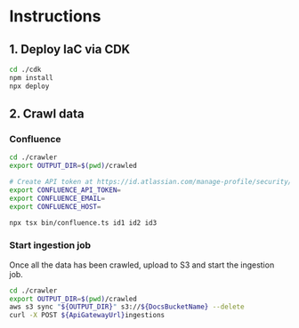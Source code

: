# Instructions

## 1. Deploy IaC via CDK

```bash
cd ./cdk
npm install
npx deploy
```

## 2. Crawl data

### Confluence

```bash
cd ./crawler
export OUTPUT_DIR=$(pwd)/crawled

# Create API token at https://id.atlassian.com/manage-profile/security/api-tokens
export CONFLUENCE_API_TOKEN=
export CONFLUENCE_EMAIL=
export CONFLUENCE_HOST=

npx tsx bin/confluence.ts id1 id2 id3
```

### Start ingestion job

Once all the data has been crawled, upload to S3 and start the ingestion job.

```bash
cd ./crawler
export OUTPUT_DIR=$(pwd)/crawled
aws s3 sync "${OUTPUT_DIR}" s3://${DocsBucketName} --delete
curl -X POST ${ApiGatewayUrl}ingestions
```
